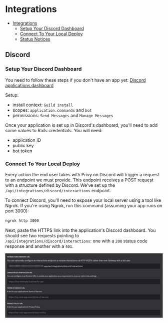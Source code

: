 # Integrations

- [Integrations](#integrations)
  - [Setup Your Discord Dashboard](#setup-your-discord-dashboard)
  - [Connect To Your Local Deploy](#connect-to-your-local-deploy)
  - [Status Notices](#status-notices)

## Discord

### Setup Your Discord Dashboard

You need to follow these steps if you don't have an app yet: [Discord applications dashboard](https://discord.com/developers/applications)

Setup:

- install context: `Guild install`
- scopes: `application.commands` and `bot`
- permissions: `Send Messages` and `Manage Messages`

Once your application is set up in Discord's dashboard, you'll need to add some values to Rails credentials. You will need:

- application ID
- public key
- bot token

### Connect To Your Local Deploy

Every action the end user takes with Privy on Discord will trigger a request to an endpoint we must provide. This endpoint receives a POST request with a structure defined by Discord. We've set up the `/api/integrations/discord/interactions` endpoint.

To connect Discord, you'll need to expose your local server using a tool like Ngrok. If you're using Ngrok, run this command (assuming your app runs on port 3000):

```bash
ngrok http 3000
```

Next, paste the HTTPS link into the application's Discord dashboard. You should see two requests pointing to `/api/integrations/discord/interactions`: one with a `200` status code response and another with a `401`.

![Dashboard URL Box](./docs/interactions_url_box_at_dashboard.jpg)
